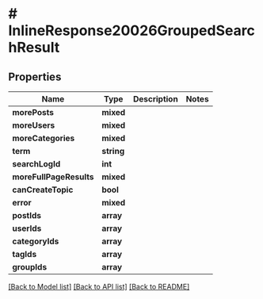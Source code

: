 # # InlineResponse20026GroupedSearchResult

## Properties

Name | Type | Description | Notes
------------ | ------------- | ------------- | -------------
**morePosts** | **mixed** |  |
**moreUsers** | **mixed** |  |
**moreCategories** | **mixed** |  |
**term** | **string** |  |
**searchLogId** | **int** |  |
**moreFullPageResults** | **mixed** |  |
**canCreateTopic** | **bool** |  |
**error** | **mixed** |  |
**postIds** | **array** |  |
**userIds** | **array** |  |
**categoryIds** | **array** |  |
**tagIds** | **array** |  |
**groupIds** | **array** |  |

[[Back to Model list]](../../README.md#models) [[Back to API list]](../../README.md#endpoints) [[Back to README]](../../README.md)
